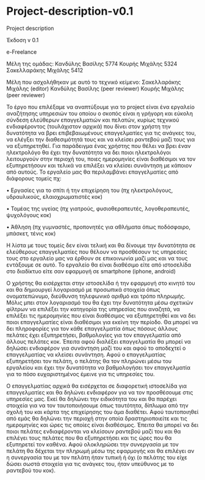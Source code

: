 # Project-description-v0.1
Project description

Έκδοση v 0.1


e-Freelance



Μέλη της ομάδας:
Κανδύλης Βασίλης 5774
Κουρής Μιχάλης 5324
Σακελλαράκης Μιχάλης 5412

Μέλη που ασχολήθηκαν με αυτό το τεχνικό κείμενο:
Σακελλαράκης Μιχάλης (editor)
Κανδύλης Βασίλης (peer reviewer)
Κουρής Μιχάλης (peer reviewer)


Το έργο που επιλέξαμε να αναπτύξουμε για το project είναι ένα εργαλείο αναζήτησης υπηρεσιών του οποίου ο σκοπός είναι η γρήγορη και εύκολη σύνδεση ελεύθερων επαγγελματιών και πελατών, κυρίως τεχνικού ενδιαφέροντος (τουλάχιστον αρχικά) που δίνει στον χρήστη την δυνατότητα να βρει επιβεβαιωμένους επαγγελματίες για τις ανάγκες του, να ελέγξει την διαθεσιμότητά τους και να κλείσει ραντεβού μαζί τους για να εξυπηρετηθεί. Για παράδειγμα ένας χρήστης που θέλει να βρει έναν ηλεκτρολόγο θα έχει την δυνατότητα να δει ποιοι ηλεκτρολόγοι λειτουργούν στην περιοχή του, ποιες ημερομηνίες είναι διαθέσιμοι να τον εξυπηρετήσουν και τελικά να επιλέξει να κλείσει συνάντηση με κάποιον από αυτούς. Το εργαλείο μας θα περιλαμβάνει επαγγελματίες από διάφορους τομείς πχ:

•	Εργασίες για το σπίτι ή την επιχείρηση του (πχ ηλεκτρολόγους, υδραυλικούς, ελαιοχρωματιστές κοκ)

•	Τομέας της υγείας (πχ γιατρούς, φυσιοθεραπευτές, λογοθεραπευτές, ψυχολόγους κοκ)

•	Άθληση (πχ γυμναστές, προπονητές για αθλήματα όπως ποδόσφαιρο, μπάσκετ, τένις κοκ)


Η λίστα με τους τομείς δεν είναι τελική και θα δίνουμε την δυνατότητα σε ελεύθερους επαγγελματίες που θέλουν να προσθέσουν τις υπηρεσίες τους στο εργαλείο μας να έρθουν σε επικοινωνία μαζί μας και να τους εντάξουμε σε αυτό. Το εργαλείο θα είναι διαθέσιμο είτε από ιστοσελίδα στο διαδίκτυο είτε σαν εφαρμογή σε smartphone (iphone, android)

Ο χρήστης θα εισέρχεται στην ιστοσελίδα ή την εφαρμογή στο κινητό του και θα δημιουργεί λογαριασμό με προσωπικά στοιχεία όπως ονοματεπώνυμο, διεύθυνση τηλεφωνικό αριθμό και τρόπο πληρωμής. Μόλις μπει στον λογαριασμό του θα έχει την δυνατότητα μέσω σχετικών φίλτρων να επιλέξει την κατηγορία της υπηρεσίας που αναζητά, να επιλέξει τις ημερομηνίες που είναι διαθέσιμος να εξυπηρετηθεί και να δει ποιοι επαγγελματίες είναι διαθέσιμοι για εκείνη την περίοδο. Θα μπορεί να δει πληροφορίες για τον κάθε επαγγελματία όπως πόσους άλλους πελάτες έχει εξυπηρετήσει, βαθμολογίες για τον επαγγελματία από άλλους πελάτες κοκ. Έπειτα αφού διαλέξει επαγγελματία θα μπορεί να δηλώσει ενδιαφέρον για συνάντηση μαζί του και αφού το αποδεχτεί ο επαγγελματίας να κλείσει συνάντηση. Αφού ο επαγγελματίας εξυπηρετήσει τον πελάτη, ο πελάτης θα τον πληρώνει μέσω του εργαλείου και έχει την δυνατότητα να βαθμολογήσει τον επαγγελματία για το πόσο ευχαριστημένος έμεινε για τις υπηρεσίες του.

Ο επαγγελματίας αρχικά θα εισέρχεται σε διαφορετική ιστοσελίδα για επαγγελματίες και θα δηλώνει ενδιαφέρον για να τον προσθέσουμε στις υπηρεσίες μας. Εκεί θα δηλώνει την ειδικότητα του και θα παρέχει στοιχεία για να τον ταυτοποιήσουμε όπως ταυτότητα, δίπλωμα από την σχολή του και κάρτα της επιχείρησης του άμα διαθέτει. Αφού ταυτοποιηθεί από εμάς θα δηλώνει την περιοχή στην οποία δραστηριοποιείτε και τις ημερομηνίες και ώρες τις οποίες είναι διαθέσιμος. Έπειτα θα μπορεί να δει ποιοι πελάτες ενδιαφέρονται να κλείσουν ραντεβού μαζί του και θα επιλέγει τους πελάτες που θα εξυπηρετήσει και τις ώρες που θα εξυπηρετεί τον καθένα. Αφού ολοκληρώσει την συνεργασία με τον πελάτη θα δέχεται την πληρωμή μέσω της εφαρμογής και θα επιλέγει αν η συνεργασία του με τον πελάτη ήταν τυπική ή όχι (ο πελάτης του είχε δώσει σωστά στοιχεία για τις ανάγκες του, ήταν υπεύθυνος με το ραντεβού του κοκ).
